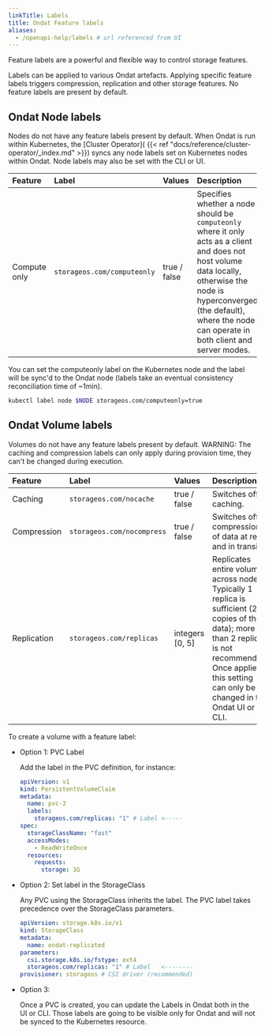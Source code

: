 ```yaml
---
linkTitle: Labels
title: Ondat Feature labels
aliases:
  - /openapi-help/labels # url referenced from UI
---
```


Feature labels are a powerful and flexible way to control storage features.

Labels can be applied to various Ondat artefacts. Applying specific feature
labels triggers compression, replication and other storage features. No feature
labels are present by default.

## Ondat Node labels

Nodes do not have any feature labels present by default.  When Ondat is run
within Kubernetes, the [Cluster Operator](
{{< ref "docs/reference/cluster-operator/_index.md" >}}) syncs any node labels
set on Kubernetes nodes within Ondat.  Node labels may also be set with the
CLI or UI.

| Feature        | Label                         | Values                               | Description                    |
| :------------- | :---------------------------- | :----------------------------------- | :----------------------------- |
| Compute only   | `storageos.com/computeonly`   | true / false                         | Specifies whether a node should be `computeonly` where it only acts as a client and does not host volume data locally, otherwise the node is hyperconverged (the default), where the node can operate in both client and server modes. |

You can set the computeonly label on the Kubernetes node and the label will be
sync'd to the Ondat node (labels take an eventual consistency
reconciliation time of ~1min).

```bash
kubectl label node $NODE storageos.com/computeonly=true
```


## Ondat Volume labels

Volumes do not have any feature labels present by default. WARNING: The caching 
and compression labels can only apply during provision time, they can't be 
changed during execution. 

| Feature             | Label                               | Values                               | Description                                                                                                                                  |
| :------------------ | :---------------------------------- | :----------------------------------- | :------------------------------------------------------------------------------------------------------------------------------------------- |
| Caching             | `storageos.com/nocache`             | true / false                         | Switches off caching.                                                                                                                        |
| Compression         | `storageos.com/nocompress`          | true / false                         | Switches off compression of data at rest and in transit.                                                                                 |
| Replication         | `storageos.com/replicas`            | integers [0, 5]                      | Replicates entire volume across nodes. Typically 1 replica is sufficient (2 copies of the data); more than 2 replicas is not recommended. Once applied, this setting can only be changed in the Ondat UI or CLI.   |

To create a volume with a feature label:

- Option 1: PVC Label

    Add the label in the PVC definition, for instance:

    ```yaml
    apiVersion: v1
    kind: PersistentVolumeClaim
    metadata:
      name: pvc-3
      labels:
        storageos.com/replicas: "1" # Label <-----
    spec:
      storageClassName: "fast"
      accessModes:
        - ReadWriteOnce
      resources:
        requests:
          storage: 1G
    ```

- Option 2: Set label in the StorageClass

    Any PVC using the StorageClass inherits the label. The PVC label takes
    precedence over the StorageClass parameters.

    ```yaml
    apiVersion: storage.k8s.io/v1
    kind: StorageClass
    metadata:
      name: ondat-replicated
    parameters:
      csi.storage.k8s.io/fstype: ext4
      storageos.com/replicas: "1" # Label   <--------
    provisioner: storageos # CSI driver (recommended) 
    ```

- Option 3:

    Once a PVC is created, you can update the Labels in Ondat both in the
    UI or CLI. Those labels are going to be visible only for Ondat and will
    not be synced to the Kubernetes resource.

